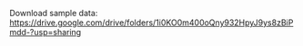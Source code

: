 Download sample data:
https://drive.google.com/drive/folders/1i0KO0m400oQny932HpyJ9ys8zBiPmdd-?usp=sharing

